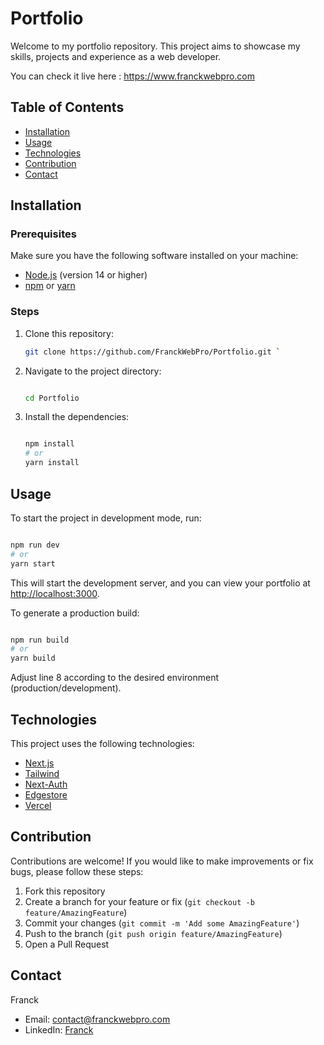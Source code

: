 # Portfolio

Welcome to my portfolio repository. This project aims to showcase my skills, projects and experience as a web developer.

You can check it live here : https://www.franckwebpro.com

## Table of Contents

- [Installation](#installation)
- [Usage](#usage)
- [Technologies](#technologies)
- [Contribution](#contribution)
- [Contact](#contact)

## Installation

### Prerequisites

Make sure you have the following software installed on your machine:

- [Node.js](https://nodejs.org/) (version 14 or higher)
- [npm](https://www.npmjs.com/) or [yarn](https://yarnpkg.com/)

### Steps

1. Clone this repository:

   ```bash
   git clone https://github.com/FranckWebPro/Portfolio.git `

1.  Navigate to the project directory:

    ```bash

    cd Portfolio

2.  Install the dependencies:

    ```bash

    npm install
    # or
    yarn install

Usage
-----

To start the project in development mode, run:

```bash

npm run dev
# or
yarn start

```

This will start the development server, and you can view your portfolio at <http://localhost:3000>.

To generate a production build:

```bash

npm run build
# or
yarn build

```

Adjust line 8 according to the desired environment (production/development).

Technologies
------------

This project uses the following technologies:

-   [Next.js](https://nextjs.org/docs)
-   [Tailwind](https://tailwindcss.com/docs/overflow)
-   [Next-Auth](https://authjs.dev/)
-   [Edgestore](https://edgestore.dev/)
-   [Vercel](https://vercel.com/home)

Contribution
------------

Contributions are welcome! If you would like to make improvements or fix bugs, please follow these steps:

1.  Fork this repository
2.  Create a branch for your feature or fix (`git checkout -b feature/AmazingFeature`)
3.  Commit your changes (`git commit -m 'Add some AmazingFeature'`)
4.  Push to the branch (`git push origin feature/AmazingFeature`)
5.  Open a Pull Request

Contact
-------

Franck

-   Email: contact@franckwebpro.com
-   LinkedIn: [Franck](https://www.linkedin.com/in/franck-galliod/)
